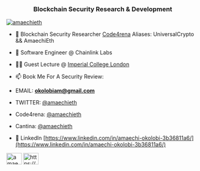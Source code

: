 <h3 align="center">Blockchain Security Research & Development</h3>

<p align="left"> <a href="https://twitter.com/amaechieth" target="blank"><img src="https://img.shields.io/twitter/follow/amaechieth?logo=twitter&style=for-the-badge" alt="amaechieth" /></a> </p>

- 👯 Blockchain Security Researcher [Code4rena](https://code4rena.com/) Aliases: UniversalCrypto && AmaechiEth

- 🤝 Software Engineer @ Chainlink Labs

- 👨‍💻 Guest Lecture @ [Imperial College London](https://www.linkedin.com/posts/amaechi-okolobi-3b36811a6_chainlink-blockchain-web3-activity-7029163825081774080-HpfB?utm_source=share&utm_medium=member_desktop)

- 📫 Book Me For A Security Review:
- EMAIL: **okolobiam@gmail.com**
- TWITTER: [@amaechieth](twitter.com/amaechieth)
- Code4rena: [@amaechieth](https://code4rena.com/@amaechieth)
- Cantina: [@amaechieth](https://cantina.xyz/u/amaechieth)
  
- 📝 LinkedIn [https://www.linkedin.com/in/amaechi-okolobi-3b36811a6/](https://www.linkedin.com/in/amaechi-okolobi-3b36811a6/)  


<p align="left">
<a href="https://twitter.com/amaechieth" target="blank"><img align="center" src="https://raw.githubusercontent.com/rahuldkjain/github-profile-readme-generator/master/src/images/icons/Social/twitter.svg" alt="amaechieth" height="30" width="40" /></a>
<a href="https://linkedin.com/in/https://www.linkedin.com/in/amaechi-okolobi-3b36811a6/" target="blank"><img align="center" src="https://raw.githubusercontent.com/rahuldkjain/github-profile-readme-generator/master/src/images/icons/Social/linked-in-alt.svg" alt="https://www.linkedin.com/in/amaechi-okolobi-3b36811a6/" height="30" width="40" /></a>
</p> 
